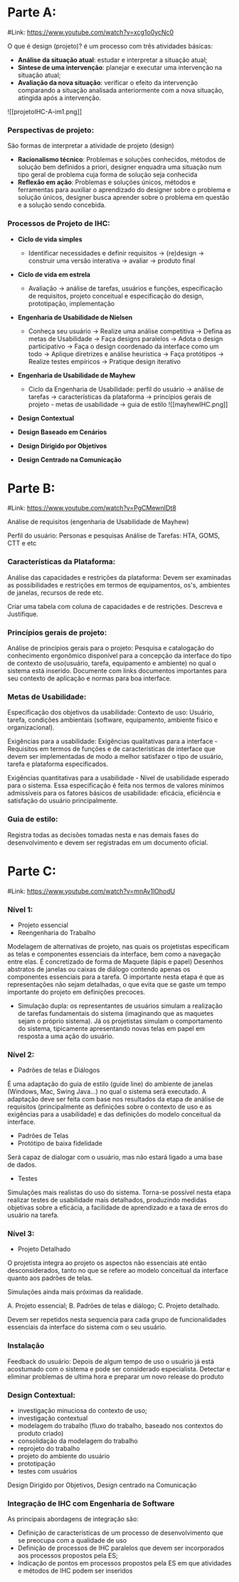 # Parte A:
#Link: https://www.youtube.com/watch?v=xcg1o0ycNc0

O que é design (projeto)?
	é um processo com três atividades básicas:

- **Análise da situação atual**: estudar e interpretar a situação atual;
- **Síntese de uma intervenção**: planejar e executar uma intervenção na situação atual;
- **Avaliação da nova situação**: verificar o efeito da intervenção comparando a situação analisada anteriormente com a nova situação, atingida após a intervenção.

![[projetoIHC-A-im1.png]]
### Perspectivas de projeto:
São formas de interpretar a atividade de projeto (design)
- **Racionalismo técnico**: Problemas e soluções conhecidos, métodos de solução bem definidos a priori, designer enquadra uma situação num tipo geral de problema cuja forma de solução seja conhecida
- **Reflexão em ação**: Problemas e soluções únicos, métodos e ferramentas para auxiliar o aprendizado do designer sobre o problema e solução únicos, designer busca aprender sobre o problema em questão e a solução sendo concebida.
### Processos de Projeto de IHC:
- **Ciclo de vida simples**
	- Identificar necessidades e definir requisitos -> (re)design -> construir uma versão interativa -> avaliar -> produto final

- **Ciclo de vida em estrela**
	- Avaliação -> análise de tarefas, usuários e funções, especificação de requisitos, projeto conceitual e especificação do design, prototipação, implementação

- **Engenharia de Usabilidade de Nielsen**
	 - Conheça seu usuário -> Realize uma análise competitiva -> Defina as metas de Usabilidade -> Faça designs paralelos -> Adota o design participativo -> Faça o design coordenado da interface como um todo -> Aplique diretrizes e análise heurística -> Faça protótipos -> Realize testes empíricos -> Pratique design iterativo

- **Engenharia de Usabilidade de Mayhew**
	 - Ciclo da Engenharia de Usabilidade: perfil do usuário -> análise de tarefas -> características da plataforma -> princípios gerais de projeto - metas de usabilidade -> guia de estilo
	![[mayhewIHC.png]]

- **Design Contextual**
- **Design Baseado em Cenários**
- **Design Dirigido por Objetivos**
- **Design Centrado na Comunicação**

# Parte B:
#Link: https://www.youtube.com/watch?v=PgCMewnIDt8

Análise de requisitos (engenharia de Usabilidade de Mayhew)

Perfil do usuário: Personas e pesquisas
Análise de Tarefas: HTA, GOMS, CTT e etc
### Características da Plataforma:

Análise das capacidades e restrições da plataforma: Devem ser examinadas as possibilidades e restrições em termos de equipamentos, os's, ambientes de janelas, recursos de rede etc.

Criar uma tabela com coluna de capacidades e de restrições. Descreva e Justifique.

### Princípios gerais de projeto:

Análise de princípios gerais para o projeto: Pesquisa e catalogação do conhecimento ergonômico disponível para a concepção da interface do tipo de contexto de uso(usuário, tarefa, equipamento e ambiente) no qual o sistema está inserido.
Documente com links documentos importantes para seu contexto de aplicação e normas para boa interface.

### Metas de Usabilidade:

Especificação dos objetivos da usabilidade: 
Contexto de uso:  Usuário, tarefa, condições ambientais (software, equipamento, ambiente físico e organizacional).

Exigências para a usabilidade:
Exigências qualitativas para a interface - Requisitos em termos de funções e de características de interface que devem ser implementadas de modo a melhor satisfazer o tipo de usuário, tarefa e plataforma especificados.

Exigências quantitativas para a usabilidade - Nível de usabilidade esperado para o sistema. Essa especificação é feita nos termos de valores mínimos admissíveis para os fatores básicos de usabilidade: eficácia, eficiência e satisfação do usuário principalmente.
### Guia de estilo:

Registra todas as decisões tomadas nesta e nas demais fases do desenvolvimento e devem ser registradas em um documento oficial.

# Parte C:
#Link: https://www.youtube.com/watch?v=mnAv1lOhodU
### Nível 1:
- Projeto essencial
- Reengenharia do Trabalho

Modelagem de alternativas de projeto, nas quais os projetistas especificam as telas e componentes essenciais da interface, bem como a navegação entre elas.
É concretizado de forma de Maquete (lápis e papel) Desenhos abstratos de janelas ou caixas de diálogo contendo apenas os componentes essenciais para a tarefa.
O importante nesta etapa é que as representações não sejam detalhadas, o que evita que se gaste um tempo importante do projeto em definições precoces.

- Simulação dupla: os representantes de usuários simulam a realização de tarefas fundamentais do sistema (imaginando que as maquetes sejam o próprio sistema). Já os projetistas simulam o comportamento do sistema, tipicamente apresentando novas telas em papel em resposta a uma ação do usuário.

### Nível 2:
- Padrões de telas e Diálogos

É uma adaptação do guia de estilo (guide line) do ambiente de janelas (Windows, Mac, Swing Java...) no qual o sistema será executado. A adaptação deve ser feita com base nos resultados da etapa de análise de requisitos (principalmente as definições sobre o contexto de uso e as exigências para a usabilidade) e das definições do modelo conceitual da interface.

- Padrões de Telas
- Protótipo de baixa fidelidade

Será capaz de dialogar com o usuário, mas não estará ligado a uma base de dados.

- Testes

Simulações mais realistas do uso do sistema. Torna-se possível nesta etapa realizar testes de usabilidade mais detalhados, produzindo medidas objetivas sobre a eficácia, a facilidade de aprendizado e a taxa de erros do usuário na tarefa.

### Nível 3:
- Projeto Detalhado

O projetista integra ao projeto os  aspectos não essenciais até então desconsiderados, tanto no que se refere ao modelo conceitual da interface quanto aos padrões de telas.

Simulações ainda mais próximas da realidade.

A. Projeto essencial;
B. Padrões de telas e diálogo;
C. Projeto detalhado.

Devem ser repetidos nesta sequencia para cada grupo de funcionalidades essenciais da interface do sistema com o seu usuário.
### Instalação

Feedback do usuário: Depois de algum tempo de uso o usuário já está acostumado com o sistema e pode ser considerado especialista.
Detectar e eliminar problemas de ultima hora e preparar um novo release do produto
### Design Contextual:

- investigação minuciosa do contexto de uso;
- investigação contextual
- modelagem do trabalho (fluxo do trabalho, baseado nos contextos do produto criado)
- consolidação da modelagem do trabalho
- reprojeto do trabalho
- projeto do ambiente do usuário
- prototipação 
- testes com usuários

Design Dirigido por Objetivos, Design centrado na Comunicação
### Integração de IHC com Engenharia de Software

As principais abordagens de integração são:

- Definição de características de um processo de desenvolvimento que se preocupa com a qualidade de uso
- Definição de processos de IHC paralelos que devem ser incorporados aos processos propostos pela ES;
- Indicação de pontos em processos propostos pela ES em que atividades e métodos de IHC podem ser inseridos

